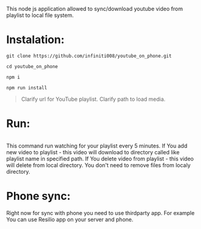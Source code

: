 This node js application allowed to sync/download youtube video from playlist to local file system.

# Instalation:
```
git clone https://github.com/infiniti008/youtube_on_phone.git
```
```
cd youtube_on_phone
```
```
npm i
```
```
npm run install
```
>Clarify url for YouTube playlist.
>Clarify path to load media.
# Run:
```npm run start
```
This command run watching for your playlist every 5 minutes. If You add new video to playlist - this video will download to directory called like playlist name in specified path.
If You delete video from playlist - this video will delete from local directory.
You don't need to remove files from localy directory.

# Phone sync:
Right now for sync with phone you need to use thirdparty app. For example You can use Resilio app on your server and phone.
